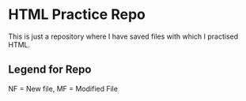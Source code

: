 # HTML Practice Repo

This is just a repository where I have saved files with which I practised HTML.

## Legend for Repo

NF = New file, MF = Modified File
